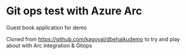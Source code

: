 # Git ops test with Azure Arc
Guest book application for demo


Cloned from https://github.com/kagoyal/dbehaikudemo to try and play about with Arc integration & Gitops
